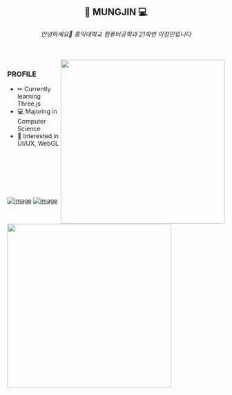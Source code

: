 
<div align="center">
  
  ## 🎼 MUNGJIN 💻
  
  ###### 안녕하세요👋 홍익대학교 컴퓨터공학과 21학번 이정민입니다

</div>
<br>
<img align="right" src="https://spotify-recently-played-readme.vercel.app/api?user=31sjel3mwc2yhd6o2isbdwk7fk4m&count=5" width="380"/>

### PROFILE 
- ✏ Currently learning Three.js
- 💻 Majoring in Computer Science
- 🎇 Interested in UI/UX, WebGL

<a href="https://jungmin402.tistory.com/79"><img align="left" src="https://github-readme-tistory-card.vercel.app/api?name=jungmin402&postId=68&" width="380"/></a>
<br><br><br><br><br><br>
<a href="https://github.com/Mungjin01">![image](https://img.shields.io/badge/GitHub-100000?style=flat-square&logo=github&logoColor=white)</a>
<a href="https://jungmin402.tistory.com/">![image](https://img.shields.io/badge/Tistory-184D66?style=flat-square&logo=Telegraph&logoColor=white)</a>


<br>
